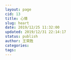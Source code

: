 ```yaml
---
layout: page
cid: 13
title: 心情
slug: heart
date: 2019/12/25 11:32:00
updated: 2019/12/31 22:14:17
status: publish
author: 王荣胜
categories: 
tags: 
---
```



